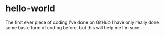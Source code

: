 # hello-world
The first ever piece of coding I've done on GitHub
I have only really done some basic form of coding before, but this will help me I'm sure.
